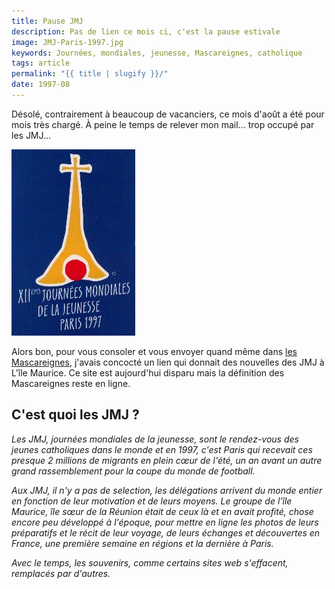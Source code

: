 ```yaml
---
title: Pause JMJ
description: Pas de lien ce mois ci, c'est la pause estivale
image: JMJ-Paris-1997.jpg
keywords: Journées, mondiales, jeunesse, Mascareignes, catholique
tags: article
permalink: "{{ title | slugify }}/"
date: 1997-08
---
```


Désolé, contrairement à beaucoup de vacanciers, ce mois d'août a été pour mois très chargé. À peine le temps de relever mon mail… trop occupé par les JMJ…

![JMJ Paris 1997](JMJ-Paris-1997.jpg)

Alors bon, pour vous consoler et vous envoyer quand même dans [les Mascareignes](/decouverte/geographie/mascareignes), j'avais concocté un lien qui donnait des nouvelles des JMJ à L'île Maurice. Ce site est aujourd'hui disparu mais la définition des Mascareignes reste en ligne.

## C'est quoi les JMJ ?

_Les JMJ, journées mondiales de la jeunesse, sont le rendez-vous des jeunes catholiques dans le monde et en 1997, c'est Paris qui recevait ces presque 2 millions de migrants en plein cœur de l'été, un an avant un autre grand rassemblement pour la coupe du monde de football._

_Aux JMJ, il n'y a pas de selection, les délégations arrivent du monde entier en fonction de leur motivation et de leurs moyens. Le groupe de l'île Maurice, île sœur de la Réunion était de ceux là et en avait profité, chose encore peu développé à l'époque, pour mettre en ligne les photos de leurs préparatifs et le récit de leur voyage, de leurs échanges et découvertes en France, une première semaine en régions et la dernière à Paris._

_Avec le temps, les souvenirs, comme certains sites web s'effacent, remplacés par d'autres._

